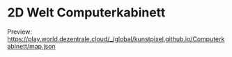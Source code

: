 # 2D Welt Computerkabinett

Preview: https://play.world.dezentrale.cloud/_/global/kunstpixel.github.io/Computerkabinett/map.json
